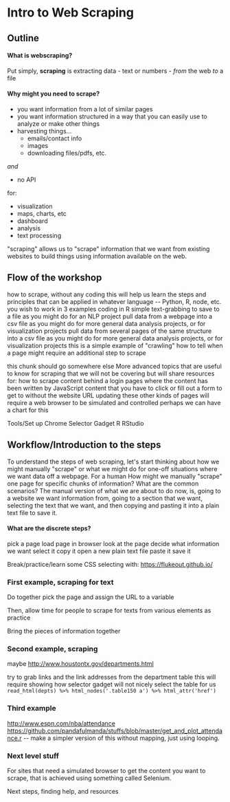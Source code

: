 # Intro to Web Scraping

## Outline

#### What is webscraping?

Put simply, **scraping** is extracting data - text or numbers - *from* the web *to* a file

#### Why might you need to scrape?

* you want information from a lot of similar pages
* you want information structured in a way that you can easily use to analyze or make other things
* harvesting things...
  * emails/contact info
  * images
  * downloading files/pdfs, etc.

_and_

* no API

for: 

* visualization
* maps, charts, etc
* dashboard
* analysis
* text processing

"scraping" allows us to "scrape" information that we want from existing websites to build things using information available on the web.

## Flow of the workshop
how to scrape, without any coding
this will help us learn the steps and principles that can be applied in whatever language -- Python, R, node, etc. you wish to work in
3 examples coding in R
simple text-grabbing to save to a file
as you might do for an NLP project
pull data from a webpage into a csv file
as you might do for more general data analysis projects, or for visualization projects
pull data from several pages of the same structure into a csv file
as you might do for more general data analysis projects, or for visualization projects
this is a simple example of "crawling"
how to tell when a page might require an additional step to scrape

this chunk should go somewhere else
More advanced topics that are useful to know for scraping that we will not be covering but will share resources for:
how to scrape
content behind a login
pages where the content has been written by JavaScript
content that you have to click or fill out a form to get to without the website URL updating
these other kinds of pages will require a web browser to be simulated and controlled 
perhaps we can have a chart for this

Tools/Set up
Chrome
Selector Gadget
R
RStudio

## Workflow/Introduction to the steps
To understand the steps of web scraping, let's start thinking about how we might manually "scrape" or what we might do for one-off situations where we want data off a webpage.
For a human
How might we manually "scrape" one page for specific chunks of information?  What are the common scenarios?
The manual version of what we are about to do now, is, going to a website we want information from, going to a section that we want, selecting the text that we want, and then copying and pasting it into a plain text file to save it.

#### What are the discrete steps?

pick a page
load page in browser
look at the page
decide what information we want
select it
copy it
open a new plain text file
paste it
save it


Break/practice/learn some CSS selecting with:
https://flukeout.github.io/


### First example, scraping for text

Do together
pick the page and assign the URL to a variable

Then, allow time for people to scrape for texts from various elements as practice

Bring the pieces of information together

### Second example, scraping 
maybe http://www.houstontx.gov/departments.html


try to grab links and the link addresses from the department table
this will require showing how selector gadget will not nicely select the table for us
`read_html(depts) %>% html_nodes('.table150 a') %>% html_attr('href')`


### Third example
http://www.espn.com/nba/attendance
https://github.com/pandafulmanda/stuffs/blob/master/get_and_plot_attendance.r -- make a simpler version of this without mapping, just using looping.


### Next level stuff
For sites that need a simulated browser to get the content you want to scrape, that is achieved using something called Selenium.

Next steps, finding help, and resources

